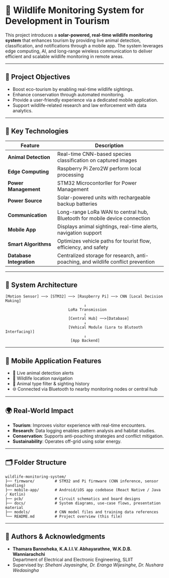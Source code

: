 
# 🐾 Wildlife Monitoring System for Development in Tourism

This project introduces a **solar-powered, real-time wildlife monitoring system** that enhances tourism by providing live animal detection, classification, and notifications through a mobile app. The system leverages edge computing, AI, and long-range wireless communication to deliver efficient and scalable wildlife monitoring in remote areas.

---

## 🎯 Project Objectives

- Boost eco-tourism by enabling real-time wildlife sightings.
- Enhance conservation through automated monitoring.
- Provide a user-friendly experience via a dedicated mobile application.
- Support wildlife-related research and law enforcement with data analytics.

---

## 🔧 Key Technologies

| Feature                    | Description                                                                       |
|----------------------------|-----------------------------------------------------------------------------------|
| **Animal Detection**       | Real-time CNN-based species classification on captured images                     |
| **Edge Computing**         | Raspberry Pi Zero2W perform local processing                                      |
| **Power Management**       | STM32 Microcontorller for Power Management                                        |
| **Power Source**           | Solar-powered units with rechargeable backup batteries                            |
| **Communication**          | Long-range LoRa WAN to central hub, Bluetooth for mobile device connection        |
| **Mobile App**             | Displays animal sightings, real-time alerts, navigation support                   |
| **Smart Algorithms**       | Optimizes vehicle paths for tourist flow, efficiency, and safety                  |
| **Database Integration**   | Centralized storage for research, anti-poaching, and wildlife conflict prevention |

---

## 📐 System Architecture

```
[Motion Sensor] ──> [STM32] ──> [Raspberry Pi] ──> CNN [Local Decision Making]
                                   ↓
                            LoRa Transmission
                                   ↓
                            [Central Hub] ──>[Database]
                                   ↓
                            [Vehical Module (Lora to Blutooth Interfacing)]
                                   ↓
                             [App Backend]
```

---

## 📲 Mobile Application Features

- 📸 Live animal detection alerts
- 📍 Wildlife location navigation
- 🐅 Animal type filter & sighting history
- 🌐 Connected via Bluetooth to nearby monitoring nodes or central hub

---

## 🌍 Real-World Impact

- **Tourism**: Improves visitor experience with real-time encounters.
- **Research**: Data logging enables pattern analysis and habitat studies.
- **Conservation**: Supports anti-poaching strategies and conflict mitigation.
- **Sustainability**: Operates off-grid using solar energy.

---

## 🗂️ Folder Structure

```
wildlife-monitoring-system/
├── firmware/         # STM32 and Pi firmware (CNN inference, sensor handling)
├── mobile-app/       # Android/iOS app codebase (React Native / Java / Kotlin)
├── pcb/              # Circuit schematics and board designs
├── docs/             # System diagrams, use-case flows, presentation material
├── models/           # CNN model files and training data references
└── README.md         # Project overview (this file)
```
---

## 👥 Authors & Acknowledgments

- **Thamara Banneheka**, **K.A.I.I.V. Abhayarathne**, **W.K.D.B. Wanniarachchi**  
  Department of Electrical and Electronic Engineering, SLIIT  
- Supervised by: *Shehani Jayasinghe, Dr. Eranga Wijesinghe, Dr. Nushara Wedasingha*